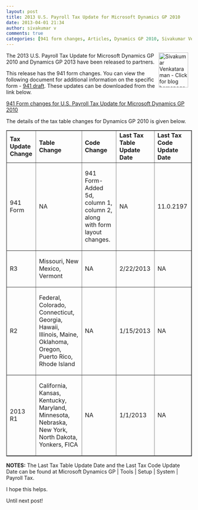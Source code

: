 ```yaml
---
layout: post
title: 2013 U.S. Payroll Tax Update for Microsoft Dynamics GP 2010
date: 2013-04-01 21:34
author: sivakumar v
comments: true
categories: [941 form changes, Articles, Dynamics GP 2010, Sivakumar Venkataraman, U.S. Payroll Tax Update, Uncategorized]
---
```

<p style="text-align: left;"><a title="Sivakumar Venkataraman - Click for blog homepage"><img src="https://microsofttpd.github.io/assets/0871.sivav.jpg" alt="Sivakumar Venkataraman - Click for blog homepage" width="80" height="95" align="right" border="0" hspace="10" /></a>The&nbsp;2013 U.S. Payroll Tax Update for Microsoft Dynamics GP 2010 and Dynamics GP 2013 have been released to partners.</p>
<p>This release has the 941 form changes. You can view the following document for additional information on the specific form -&nbsp;<a title="941 draft" href="http://www.irs.gov/pub/irs-pdf/f941.pdf" target="_blank">941 draft</a>. These updates can be downloaded from the link below.</p>
<p><a title="941 Form changes for U.S. Payroll Tax Update for Microsoft Dynamics GP 2010" href="https://mbs.microsoft.com/customersource/downloads/taxupdates/tugp2010.htm?printpage=false;%20https://mbs.microsoft.com/partnersource/downloads/taxupdates/tugp2010.htm?printpage=false" target="_blank">941 Form changes for U.S. Payroll Tax Update for Microsoft Dynamics GP 2010</a></p>
<p>The details of the tax table changes for Dynamics GP 2010 is given below.</p>
<table style="width: 100%;" border="1" cellspacing="0" cellpadding="3">
<tbody>
<tr>
<td class="header"><strong>Tax Update Change</strong></td>
<td class="header"><strong>Table Change</strong></td>
<td class="header"><strong>Code Change</strong></td>
<td class="header"><strong>Last Tax Table Update Date</strong></td>
<td class="header"><strong>Last Tax Code Update Date</strong></td>
</tr>
<tr>
<td>
<p>941 Form</p>
</td>
<td>
<p>NA</p>
</td>
<td>
<p>941 Form-Added 5d, column 1, column 2, along with form layout changes.</p>
</td>
<td>
<p>NA</p>
</td>
<td>
<p>11.0.2197</p>
</td>
</tr>
<tr>
<td>
<p>R3</p>
</td>
<td>
<p>Missouri, New Mexico, Vermont</p>
</td>
<td>
<p>NA</p>
</td>
<td>
<p>2/22/2013</p>
</td>
<td>
<p>NA</p>
</td>
</tr>
<tr>
<td>
<p>R2</p>
</td>
<td>
<p>Federal, Colorado, Connecticut, Georgia, Hawaii, Illinois, Maine, Oklahoma, Oregon, Puerto Rico, Rhode Island</p>
</td>
<td>
<p>NA</p>
</td>
<td>
<p>1/15/2013</p>
</td>
<td>
<p>NA</p>
</td>
</tr>
<tr>
<td>
<p>2013 R1</p>
</td>
<td>
<p>California, Kansas, Kentucky, Maryland, Minnesota, Nebraska, New York, North Dakota, Yonkers, FICA</p>
</td>
<td>
<p>NA</p>
</td>
<td>
<p>1/1/2013</p>
</td>
<td>
<p>NA</p>
</td>
</tr>
</tbody>
</table>
<p><strong>NOTES:</strong> The Last Tax Table Update Date and the Last Tax Code Update Date can be found at Microsoft Dynamics GP | Tools | Setup | System | Payroll Tax.</p>
<p>I hope this helps.&nbsp;</p>
<p>Until next post!</p>

